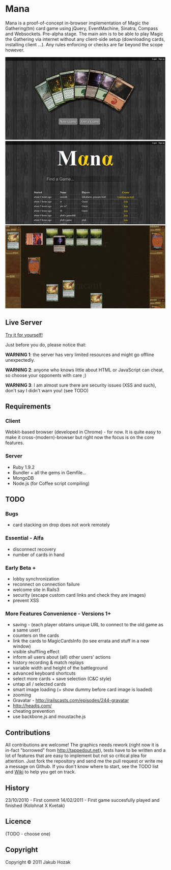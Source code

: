 # Mana

Mana is a proof-of-concept in-browser implementation of Magic the Gathering(tm) card game using jQuery, EventMachine, Sinatra, Compass and Websockets. Pre-alpha stage. The main aim is to be able to play Magic the Gathering via internet without any client-side setup (downloading cards, installing client ...). Any rules enforcing or checks are far beyond the scope however.


![Screenshot](https://github.com/HakubJozak/mana/raw/master/screenshots/1.png)
![Screenshot](https://github.com/HakubJozak/mana/raw/master/screenshots/2.png)
![Screenshot](https://github.com/HakubJozak/mana/raw/master/screenshots/3.png)


## Live Server

[Try it for yourself!](http://ec2-176-34-195-147.eu-west-1.compute.amazonaws.com:8080)

Just before you do, please notice that:

__WARNING 1__: the server has very limited resources and might go offline unexpectedly.

__WARNING 2__: anyone who knows little about HTML or JavaScript can cheat, so choose your opponents with care ;)

__WARNING 3__: I am almost sure there are security issues (XSS and such), don't say I didn't warn you! (see TODO)

## Requirements

### Client

Webkit-based browser (developed in Chrome) - for now. It is quite easy to make it cross-(modern)-browser but right now the focus is on the core features.

### Server

   - Ruby 1.9.2
   - Bundler + all the gems in Gemfile...
   - MongoDB
   - Node.js (for Coffee script compiling)

## TODO

### Bugs
 - card stacking on drop does not work remotely


### Essential - Alfa
 - disconnect recovery
 - number of cards in hand

### Early Beta +
 - lobby synchronization
 - reconnect on connection failure
 - welcome site in Rails3
 - security (escape custom card links and check they are images)
 - prevent XSS

### More Features Convenience - Versions 1+

 - saving - (each player obtains unique URL to connect to the old game as a same user)
 - counters on the cards
 - link the cards to MagicCardsInfo (to see errata and stuff in a new window)
 - visible shuffling effect
 - inform all users about (all) other users' actions
 - history recording & match replays
 - variable width and height of the battleground
 - advanced keyboard shortcuts
 - select more cards + save selection (C&C style)
 - untap all / selected cards
 - smart image loading (+ show dummy before card image is loaded)
 - zooming
 - Gravatar - http://railscasts.com/episodes/244-gravatar
 - http://headjs.com/
 - cheating prevention
 - use backbone.js and moustache.js

## Contributions

All contributions are welcome! The graphics needs rework (right now it is in-fact "borrowed" from http://tappedout.net), tests have to be written and a lot of features that are easy to implement but not so critical plea for attention. Just fork the repository and send me the pull request or write me a message on Github. If you don't know where to start, see the TODO list and [Wiki](https://github.com/HakubJozak/mana/wiki/Home) to help you get on track.

## History

23/10/2010 - First commit
14/02/2011 - First game succesfully played and finished (Kolohnat X Kvetak)


## Licence

(TODO - choose one)

## Copyright

Copyright &copy; 2011 Jakub Hozak
